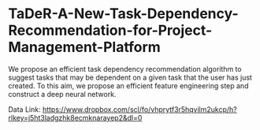 # TaDeR-A-New-Task-Dependency-Recommendation-for-Project-Management-Platform
We propose an efficient task dependency recommendation algorithm to suggest tasks that may be dependent on a given task that the user has just created. To this aim, we propose an efficient feature engineering step and construct a deep neural network.

Data Link: https://www.dropbox.com/scl/fo/vhprytf3r5hqvilm2ukcp/h?rlkey=j5ht3ladgzhk8ecmknarayep2&dl=0

